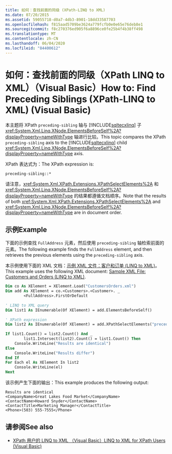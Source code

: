 ```yaml
---
title: 如何：查找前面的同级 (XPath-LINQ to XML)
ms.date: 07/20/2015
ms.assetid: 59055718-d0a7-4db3-8901-18dd33587703
ms.openlocfilehash: f815aad5709be3624a779fcfb0e0e65e76deb8e1
ms.sourcegitcommit: f8c270376ed905f6a8896ce0fe25b4f4b38ff498
ms.translationtype: MT
ms.contentlocale: zh-CN
ms.lasthandoff: 06/04/2020
ms.locfileid: "84400612"
---
```

# <a name="how-to-find-preceding-siblings-xpath-linq-to-xml-visual-basic"></a><span data-ttu-id="74c6d-102">如何：查找前面的同级（XPath LINQ to XML）（Visual Basic）</span><span class="sxs-lookup"><span data-stu-id="74c6d-102">How to: Find Preceding Siblings (XPath-LINQ to XML) (Visual Basic)</span></span>
<span data-ttu-id="74c6d-103">本主题将 XPath `preceding-sibling` 轴与 [!INCLUDE[sqltecxlinq](~/includes/sqltecxlinq-md.md)] 子 <xref:System.Xml.Linq.XNode.ElementsBeforeSelf%2A?displayProperty=nameWithType> 轴进行比较。</span><span class="sxs-lookup"><span data-stu-id="74c6d-103">This topic compares the XPath `preceding-sibling` axis to the [!INCLUDE[sqltecxlinq](~/includes/sqltecxlinq-md.md)] child <xref:System.Xml.Linq.XNode.ElementsBeforeSelf%2A?displayProperty=nameWithType> axis.</span></span>  
  
 <span data-ttu-id="74c6d-104">XPath 表达式为：</span><span class="sxs-lookup"><span data-stu-id="74c6d-104">The XPath expression is:</span></span>  
  
 `preceding-sibling::*`  
  
 <span data-ttu-id="74c6d-105">请注意，<xref:System.Xml.XPath.Extensions.XPathSelectElements%2A> 和 <xref:System.Xml.Linq.XNode.ElementsBeforeSelf%2A?displayProperty=nameWithType> 的结果都遵循文档顺序。</span><span class="sxs-lookup"><span data-stu-id="74c6d-105">Note that the results of both <xref:System.Xml.XPath.Extensions.XPathSelectElements%2A> and <xref:System.Xml.Linq.XNode.ElementsBeforeSelf%2A?displayProperty=nameWithType> are in document order.</span></span>  
  
## <a name="example"></a><span data-ttu-id="74c6d-106">示例</span><span class="sxs-lookup"><span data-stu-id="74c6d-106">Example</span></span>  
 <span data-ttu-id="74c6d-107">下面的示例查找 `FullAddress` 元素，然后使用 `preceding-sibling` 轴检索前面的元素。</span><span class="sxs-lookup"><span data-stu-id="74c6d-107">The following example finds the `FullAddress` element, and then retrieves the previous elements using the `preceding-sibling` axis.</span></span>  
  
 <span data-ttu-id="74c6d-108">本示例使用下面的 XML 文档：[示例 XML 文件：客户和订单 (LINQ to XML)](sample-xml-file-customers-and-orders-linq-to-xml.md)。</span><span class="sxs-lookup"><span data-stu-id="74c6d-108">This example uses the following XML document: [Sample XML File: Customers and Orders (LINQ to XML)](sample-xml-file-customers-and-orders-linq-to-xml.md).</span></span>  
  
```vb  
Dim co As XElement = XElement.Load("CustomersOrders.xml")  
Dim add As XElement = co.<Customers>.<Customer>. _  
        <FullAddress>.FirstOrDefault  
  
' LINQ to XML query  
Dim list1 As IEnumerable(Of XElement) = add.ElementsBeforeSelf()  
  
' XPath expression  
Dim list2 As IEnumerable(Of XElement) = add.XPathSelectElements("preceding-sibling::*")  
  
If list1.Count() = list2.Count() And _  
        list1.Intersect(list2).Count() = list1.Count() Then  
    Console.WriteLine("Results are identical")  
Else  
    Console.WriteLine("Results differ")  
End If  
For Each el As XElement In list2  
    Console.WriteLine(el)  
Next  
```  
  
 <span data-ttu-id="74c6d-109">该示例产生下面的输出：</span><span class="sxs-lookup"><span data-stu-id="74c6d-109">This example produces the following output:</span></span>  
  
```console
Results are identical  
<CompanyName>Great Lakes Food Market</CompanyName>  
<ContactName>Howard Snyder</ContactName>  
<ContactTitle>Marketing Manager</ContactTitle>  
<Phone>(503) 555-7555</Phone>  
```  
  
## <a name="see-also"></a><span data-ttu-id="74c6d-110">请参阅</span><span class="sxs-lookup"><span data-stu-id="74c6d-110">See also</span></span>

- [<span data-ttu-id="74c6d-111">XPath 用户的 LINQ to XML （Visual Basic）</span><span class="sxs-lookup"><span data-stu-id="74c6d-111">LINQ to XML for XPath Users (Visual Basic)</span></span>](linq-to-xml-for-xpath-users.md)
